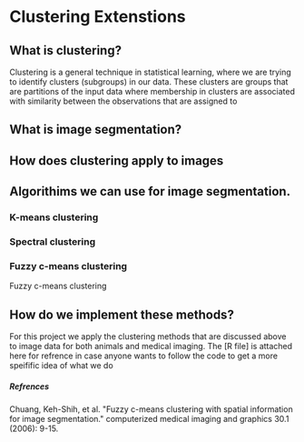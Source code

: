 
# Clustering Extenstions 


## What is clustering? 
Clustering is a general technique in statistical learning, where we are trying to identify clusters (subgroups) in our data. These clusters are groups that are partitions of the input data where membership in clusters are associated with similarity between the observations that are assigned to 

## What is image segmentation?


## How does clustering apply to images 

## Algorithims we can use for image segmentation. 
### K-means clustering 


### Spectral clustering 


### Fuzzy c-means clustering 
Fuzzy c-means clustering 


## How do we implement these methods? 
For this project we apply the clustering methods that are discussed above to image data for both animals and medical imaging. The [R file] is attached here for refrence in case anyone wants to follow the code to get a more speifific idea of what we do 



##### Refrences 

Chuang, Keh-Shih, et al. "Fuzzy c-means clustering with spatial information for image segmentation." computerized medical imaging and graphics 30.1 (2006): 9-15.
